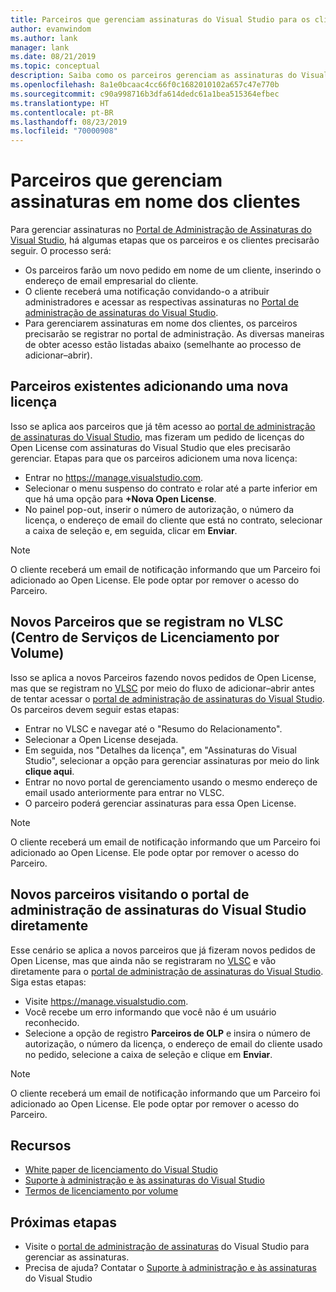 ```yaml
---
title: Parceiros que gerenciam assinaturas do Visual Studio para os clientes | Microsoft Docs
author: evanwindom
ms.author: lank
manager: lank
ms.date: 08/21/2019
ms.topic: conceptual
description: Saiba como os parceiros gerenciam as assinaturas do Visual Studio para seus clientes.
ms.openlocfilehash: 8a1e0bcaac4cc66f0c1682010102a657c47e770b
ms.sourcegitcommit: c90a998716b3dfa614dedc61a1bea515364efbec
ms.translationtype: HT
ms.contentlocale: pt-BR
ms.lasthandoff: 08/23/2019
ms.locfileid: "70000908"
---
```

# <a name="partners-managing-subscriptions-on-behalf-of-customers"></a>Parceiros que gerenciam assinaturas em nome dos clientes
Para gerenciar assinaturas no [Portal de Administração de Assinaturas do Visual Studio](https://manage.visualstudio.com), há algumas etapas que os parceiros e os clientes precisarão seguir. O processo será:
- Os parceiros farão um novo pedido em nome de um cliente, inserindo o endereço de email empresarial do cliente.
- O cliente receberá uma notificação convidando-o a atribuir administradores e acessar as respectivas assinaturas no [Portal de administração de assinaturas do Visual Studio](https://manage.visualstudio.com).
- Para gerenciarem assinaturas em nome dos clientes, os parceiros precisarão se registrar no portal de administração. As diversas maneiras de obter acesso estão listadas abaixo (semelhante ao processo de adicionar–abrir).

## <a name="existing-partners-adding-a-new-license"></a>Parceiros existentes adicionando uma nova licença
Isso se aplica aos parceiros que já têm acesso ao [portal de administração de assinaturas do Visual Studio](https://manage.visualstudio.com), mas fizeram um pedido de licenças do Open License com assinaturas do Visual Studio que eles precisarão gerenciar.  Etapas para que os parceiros adicionem uma nova licença:
- Entrar no https://manage.visualstudio.com.
- Selecionar o menu suspenso do contrato e rolar até a parte inferior em que há uma opção para **+Nova Open License**.
- No painel pop-out, inserir o número de autorização, o número da licença, o endereço de email do cliente que está no contrato, selecionar a caixa de seleção e, em seguida, clicar em **Enviar**.

> [!NOTE]
> O cliente receberá um email de notificação informando que um Parceiro foi adicionado ao Open License. Ele pode optar por remover o acesso do Parceiro.

## <a name="new-partners-who-register-on-the-volume-licensing-service-center-vlsc"></a>Novos Parceiros que se registram no VLSC (Centro de Serviços de Licenciamento por Volume)
Isso se aplica a novos Parceiros fazendo novos pedidos de Open License, mas que se registram no [VLSC](https://www.microsoft.com/Licensing/servicecenter/default.aspx) por meio do fluxo de adicionar–abrir antes de tentar acessar o [portal de administração de assinaturas do Visual Studio](https://manage.visualstudio.com). Os parceiros devem seguir estas etapas:
- Entrar no VLSC e navegar até o "Resumo do Relacionamento".
- Selecionar a Open License desejada.
- Em seguida, nos "Detalhes da licença", em "Assinaturas do Visual Studio", selecionar a opção para gerenciar assinaturas por meio do link **clique aqui**.
- Entrar no novo portal de gerenciamento usando o mesmo endereço de email usado anteriormente para entrar no VLSC.
- O parceiro poderá gerenciar assinaturas para essa Open License.

> [!NOTE]
> O cliente receberá um email de notificação informando que um Parceiro foi adicionado ao Open License. Ele pode optar por remover o acesso do Parceiro.


## <a name="new-partners-visiting-the-visual-studio-subscriptions-administration-portal-directly"></a>Novos parceiros visitando o portal de administração de assinaturas do Visual Studio diretamente
Esse cenário se aplica a novos parceiros que já fizeram novos pedidos de Open License, mas que ainda não se registraram no [VLSC](https://www.microsoft.com/Licensing/servicecenter/default.aspx) e vão diretamente para o [portal de administração de assinaturas do Visual Studio](https://manage.visualstudio.com).  Siga estas etapas:
- Visite https://manage.visualstudio.com.
- Você recebe um erro informando que você não é um usuário reconhecido.
- Selecione a opção de registro **Parceiros de OLP** e insira o número de autorização, o número da licença, o endereço de email do cliente usado no pedido, selecione a caixa de seleção e clique em **Enviar**.

> [!NOTE]
> O cliente receberá um email de notificação informando que um Parceiro foi adicionado ao Open License. Ele pode optar por remover o acesso do Parceiro.

## <a name="resources"></a>Recursos
- [White paper de licenciamento do Visual Studio](https://aka.ms/vslicensing)
- [Suporte à administração e às assinaturas do Visual Studio](https://visualstudio.microsoft.com/support/support-overview-vs)
- [Termos de licenciamento por volume](https://www.microsoft.com/licensing/product-licensing/products.aspx)

## <a name="next-steps"></a>Próximas etapas
- Visite o [portal de administração de assinaturas](https://manage.visualstudio.com) do Visual Studio para gerenciar as assinaturas.
- Precisa de ajuda? Contatar o [Suporte à administração e às assinaturas](https://visualstudio.microsoft.com/support/support-overview-vs) do Visual Studio